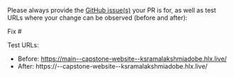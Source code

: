 Please always provide the [GitHub issue(s)](../issues) your PR is for, as well as test URLs where your change can be observed (before and after):

Fix #<gh-issue-id>

Test URLs:
- Before: https://main--capstone-website--ksramalakshmiadobe.hlx.live/
- After: https://<branch>--capstone-website--ksramalakshmiadobe.hlx.live/
